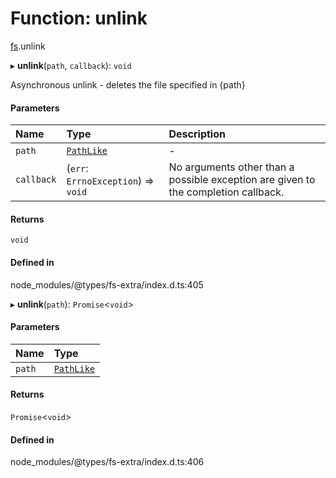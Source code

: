 # Function: unlink

[fs](../modules/fs.md).unlink

▸ **unlink**(`path`, `callback`): `void`

Asynchronous unlink - deletes the file specified in {path}

#### Parameters

| Name | Type | Description |
| :------ | :------ | :------ |
| `path` | [`PathLike`](../types/fs.PathLike.md) | - |
| `callback` | (`err`: `ErrnoException`) => `void` | No arguments other than a possible exception are given to the completion callback. |

#### Returns

`void`

#### Defined in

node_modules/@types/fs-extra/index.d.ts:405

▸ **unlink**(`path`): `Promise`<`void`\>

#### Parameters

| Name | Type |
| :------ | :------ |
| `path` | [`PathLike`](../types/fs.PathLike.md) |

#### Returns

`Promise`<`void`\>

#### Defined in

node_modules/@types/fs-extra/index.d.ts:406
